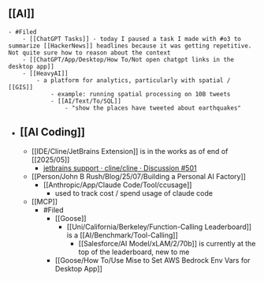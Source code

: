 ## [[AI]]
	- #Filed
		- [[ChatGPT Tasks]] - today I paused a task I made with #o3 to summarize [[HackerNews]] headlines because it was getting repetitive. Not quite sure how to reason about the context
		- [[ChatGPT/App/Desktop/How To/Not open chatgpt links in the desktop app]]
		- [[HeavyAI]]
			- a platform for analytics, particularly with spatial / [[GIS]]
				- example: running spatial processing on 10B tweets
				- [[AI/Text/To/SQL]]
					- "show the places have tweeted about earthquakes"
- ## [[AI Coding]]
	- [[IDE/Cline/JetBrains Extension]] is in the works as of end of [[2025/05]]
		- [jetbrains support · cline/cline · Discussion #501](https://github.com/cline/cline/discussions/581#discussioncomment-13324229)
	- [[Person/John B Rush/Blog/25/07/Building a Personal AI Factory]]
		- [[Anthropic/App/Claude Code/Tool/ccusage]]
			- used to track cost / spend usage of claude code
	- [[MCP]]
		- #Filed
			- [[Goose]]
				- [[Uni/California/Berkeley/Function-Calling Leaderboard]] is a [[AI/Benchmark/Tool-Calling]]
					- [[Salesforce/AI Model/xLAM/2/70b]] is currently at the top of the leaderboard, new to me
			- [[Goose/How To/Use Mise to Set AWS Bedrock Env Vars for Desktop App]]